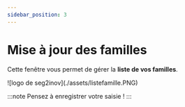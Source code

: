 ```yaml
---
sidebar_position: 3
---
```


# Mise à jour des familles

Cette fenêtre vous permet de gérer la **liste de vos familles**.

<div className="contenaireImg">
    ![logo de seg2inov](./assets/listefamille.PNG)
    </div>

:::note
Pensez à enregistrer votre saisie !
:::